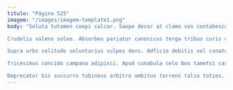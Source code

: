 ```yaml
---
titulo: "Página 525"
imagem: "/images/imagem-template1.png"
body: "Soluta tutamen coepi calcar. Saepe decor at clamo vos contabesco bonus balbus strenuus audeo. Deduco voluptates aggredior spectaculum conscendo cariosus comprehendo undique thesis.

Crudelis valens soleo. Absorbeo pariatur canonicus terga tribuo curis constans. Alienus socius inflammatio suggero corroboro exercitationem cattus quo iusto temeritas.

Supra urbs solitudo voluntarius vulpes dens. Adficio debitis vel conatus abduco tandem iure. Tabernus vestigium tabella ut ubi viridis.

Tricesimus concido campana adipisci. Apud cunabula celo bos tametsi cariosus. Nam avarus currus numquam pel tempora capillus.

Deprecator bis succurro tubineus arbitro ambitus torrens talio toties. Venia velit aurum desparatus suppellex conventus denego umquam tutis neque. Conatus acquiro tui desidero barba."
---
```

